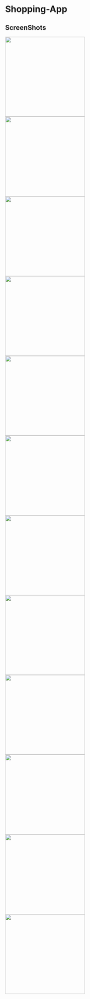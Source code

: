 <h1>Shopping-App</h1>

<h2>ScreenShots</h2>

<div>

<img src="screenshots/1.png" width=256 style:inline-block/>

<img src="screenshots/2.png" width=256 style:inline-block/>

<img src="screenshots/3.png" width=256 style:inline-block/>

<img src="screenshots/4.png" width=256 style:inline-block/>

<img src="screenshots/5.png" width=256 style:inline-block/>

<img src="screenshots/6.png" width=256 style:inline-block/>

<img src="screenshots/7.png" width=256 style:inline-block/>

<img src="screenshots/8.png" width=256 style:inline-block/>

<img src="screenshots/9.png" width=256 style:inline-block/>

<img src="screenshots/10.png" width=256 style:inline-block/>

<img src="screenshots/11.png" width=256 style:inline-block/>

<img src="screenshots/12.png" width=256 style:inline-block/>

</div>